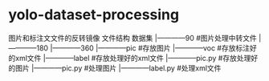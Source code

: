 # yolo-dataset-processing
图片和标注文文件的反转镜像
文件结构
数据集
|————90 #图片处理中转文件
|————180
|————360
|————pic #存放图片
|————voc #存放标注好的xml文件
|————label #存放处理好的xml文件
|————pic.py #存放处理好的图片
|————pic.py #处理图片
|————label.py #处理xml文件
